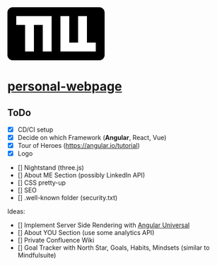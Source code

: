 <img src="./src/assets/logo.svg" alt="logo"/>

# [personal-webpage](https://TillStuder.ch/)

## ToDo

- [X] CD/CI setup
- [X] Decide on which Framework (**Angular**, React, Vue)
- [X] Tour of Heroes (https://angular.io/tutorial)
- [X] Logo
- [] Nightstand (three.js)
- [] About ME Section (possibly LinkedIn API)
- [] CSS pretty-up
- [] SEO
- [] .well-known folder (security.txt)

Ideas:
- [] Implement Server Side Rendering with [Angular Universal](https://angular.io/guide/universal)
- [] About YOU Section (use some analytics API)
- [] Private Confluence Wiki
- [] Goal Tracker with North Star, Goals, Habits, Mindsets (similar to Mindfulsuite) 